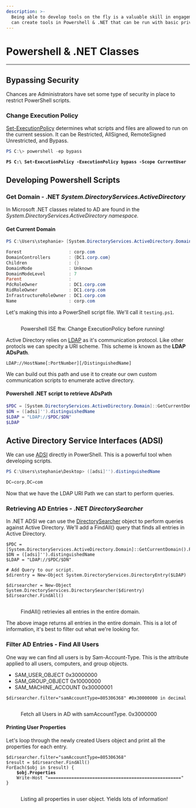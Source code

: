 ```yaml
---
description: >-
  Being able to develop tools on the fly is a valuable skill in engagements. We
  can create tools in Powershell & .NET that can be run with basic privileges.
---
```


# Powershell & .NET Classes

***

## Bypassing Security

Chances are Administrators have set some type of security in place to restrict PowerShell scripts.

### Change Execution Policy

[Set-ExecutionPolicy](https://learn.microsoft.com/en-us/powershell/module/microsoft.powershell.security/set-executionpolicy?view=powershell-7.3) determines what scripts and files are allowed to run on the current session. It can be Restricted, AllSigned, RemoteSigned Unrestricted, and Bypass.

```powershell
PS C:\> powershell -ep bypass
```

<pre class="language-powershell"><code class="lang-powershell"><strong>PS C:\ Set-ExecutionPolicy -ExecutionPolicy bypass -Scope CurrentUser
</strong></code></pre>

## Developing Powershell Scripts

### Get Domain - .NET _System.DirectoryServices.ActiveDirectory_

In Microsoft .NET classes related to AD are found in the _System.DirectoryServices.ActiveDirectory namespace._

#### Get Current Domain

```powershell
PS C:\Users\stephanie> [System.DirectoryServices.ActiveDirectory.Domain]::GetCurrentDomain()

Forest                  : corp.com
DomainControllers       : {DC1.corp.com}
Children                : {}
DomainMode              : Unknown
DomainModeLevel         : 7
Parent                  :
PdcRoleOwner            : DC1.corp.com
RidRoleOwner            : DC1.corp.com
InfrastructureRoleOwner : DC1.corp.com
Name                    : corp.com
```

Let's making this into a PowerShell script file. We'll call it `testing.ps1`.

<figure><img src="../../../.gitbook/assets/Screenshot_20231012_021545.png" alt=""><figcaption><p>Powershell ISE ftw. Change ExecutionPolicy before running!</p></figcaption></figure>

Active Directory relies on [LDAP](https://learn.microsoft.com/en-us/previous-versions/windows/desktop/ldap/lightweight-directory-access-protocol-ldap-api) as it's communication protocol. Like other protocls we can specity a URI scheme. This scheme is known as the **LDAP ADsPath**.

```
LDAP://HostName[:PortNumber][/DistinguishedName]
```

We can build out this path and use it to create our own custom communication scripts to enumerate active directory.

#### Powershell .NET script to retrieve ADsPath

```powershell
$PDC = [System.DirectoryServices.ActiveDirectory.Domain]::GetCurrentDomain().PdcRoleOwner.Name
$DN = ([adsi]'').distinguishedName 
$LDAP = "LDAP://$PDC/$DN"
$LDAP
```

## Active Directory Service Interfaces (ADSI)

We can use [ADSI](https://learn.microsoft.com/en-us/windows/win32/adsi/active-directory-service-interfaces-adsi) directly in PowerShell. This is a powerful tool when developing scripts.

```powershell
PS C:\Users\stephanie\Desktop> ([adsi]'').distinguishedName

DC=corp,DC=com
```

Now that we have the LDAP URI Path we can start to perform queries.



### Retrieving AD Entries - .NET _DirectorySearcher_

In .NET ADSI we can use the [DirectorySearcher](https://learn.microsoft.com/en-us/dotnet/api/system.directoryservices.directorysearcher?view=dotnet-plat-ext-7.0) object to perform queries against Active Directory. We'll add a FindAll() query that finds all entries in Active Directory.

```
$PDC = [System.DirectoryServices.ActiveDirectory.Domain]::GetCurrentDomain().PdcRoleOwner.Name
$DN = ([adsi]'').distinguishedName 
$LDAP = "LDAP://$PDC/$DN"

# Add Query to our script.
$direntry = New-Object System.DirectoryServices.DirectoryEntry($LDAP)

$dirsearcher = New-Object System.DirectoryServices.DirectorySearcher($direntry)
$dirsearcher.FindAll()
```

<figure><img src="../../../.gitbook/assets/Screenshot_20231012_223855.png" alt=""><figcaption><p>FindAll() retrievies all entries in the entire domain.</p></figcaption></figure>

The above image returns all entries in the entire domain. This is a lot of information, it's best to filter out what we're looking for.



### Filter AD Entries - Find All Users

One way we can find all users is by Sam-Account-Type. This is the attribute applied to all users, computers, and group objects.

* SAM\_USER\_OBJECT            0x30000000
* SAM\_GROUP\_OBJECT         0x10000000
* SAM\_MACHINE\_ACCOUNT 0x30000001

```
$dirsearcher.filter="samAccountType=805306368" #0x30000000 in decimal 
```

<figure><img src="../../../.gitbook/assets/Screenshot_20231012_224833.png" alt=""><figcaption><p>Fetch all Users in AD with samAccountType. 0x3000000</p></figcaption></figure>

#### Printing User Properties

Let's loop through the newly created Users object and print all the properties for each entry.

<pre class="language-powershell"><code class="lang-powershell">$dirsearcher.filter="samAccountType=805306368"
$result = $dirsearcher.FindAll()
ForEach($obj in $result) {
<strong>    $obj.Properties
</strong>    Write-Host "==================================================="
}
</code></pre>

<figure><img src="../../../.gitbook/assets/Screenshot_20231012_225246.png" alt=""><figcaption><p>Listing all properties in user object. Yields lots of information!</p></figcaption></figure>
